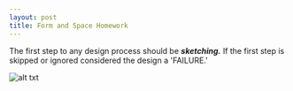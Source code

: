```yaml
---
layout: post
title: Form and Space Homework
---
```

The first step to any design process should be *__sketching.__*
If the first step is skipped or ignored considered the design a 'FAILURE.'

![alt txt](http://www.upsidelearning.com/blog/wp-content/uploads/2011/07/Some-Thoughts-On-Failure.jpg "skipping the first step")

